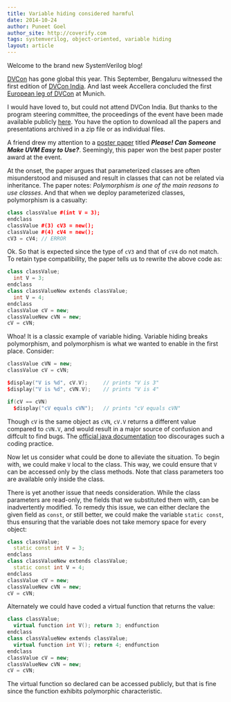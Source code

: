```yaml
---
title: Variable hiding considered harmful
date: 2014-10-24
author: Puneet Goel
author_site: http://coverify.com
tags: systemverilog, object-oriented, variable hiding
layout: article
---
```


Welcome to the brand new SystemVerilog blog!

[DVCon](http://dvcon.org) has gone global this year. This September, Bengaluru witnessed the first edition of [DVCon India](http://dvcon-india.org). And last week Accellera concluded the first [European leg of DVCon](http://dvcon-europe.org) at Munich.

I would have loved to, but could not attend DVCon India. But thanks to the program steering committee, the proceedings of the event have been made available publicly [here](http://dvcon-india.org/proceedings/). You have the option to download all the papers and presentations archived in a zip file or as individual files.

A friend drew my attention to a [poster paper](http://dvcon-india.org/wp-content/uploads/2014/proceedings/posters/Can_Someone_Make_UVM_Easy_Paper.pdf) titled ***Please! Can Someone Make UVM Easy to Use?***. Seemingly, this paper won the best paper poster award at the event.

At the onset, the paper argues that parameterized classes are often misunderstood and misused and result in classes that can not be related via inheritance. The paper notes:  *Polymorphism is one of the main reasons to use classes*. And that when we deploy parameterized classes, polymorphism is a casualty:

```cpp
class classValue #(int V = 3);
endclass
classValue #(3) cV3 = new();
classValue #(4) cV4 = new();
cV3 = cV4; // ERROR
```

Ok. So that is expected since the type of `cV3` and that of `cV4` do not match. To retain type compatibility, the paper tells us to rewrite the above code as:

```cpp
class classValue;
  int V = 3;
endclass
class classValueNew extends classValue;
  int V = 4;
endclass
classValue cV = new;
classValueNew cVN = new;
cV = cVN;
```

Whoa! It is a classic example of variable hiding. Variable hiding breaks polymorphism, and polymorphism is what we wanted to enable in the first place. Consider:

```cpp
classValue cVN = new;
classValue cV = cVN;

$display("V is %d", cV.V);     // prints "V is 3"
$display("V is %d", cVN.V);    // prints "V is 4"

if(cV == cVN)
  $display("cV equals cVN");   // prints "cV equals cVN"
```

Though `cV` is the same object as `cVN`, `cV.V` returns a different value compared to `cVN.V`, and would result in a major source of confusion and diffcult to find bugs. The [official java documentation](http://docs.oracle.com/javase/tutorial/java/IandI/hidevariables.html) too discourages such a coding practice.

Now let us consider what could be done to alleviate the situation. To begin with, we could make `V` local to the class.  This way, we could ensure that `V` can be accessed only by the class methods. Note that class parameters too are available only inside the class.

There is yet another issue that needs consideration. While the class parameters are read-only, the fields that we substituted them with, can be inadvertently modified. To remedy this issue, we can either declare the given field as `const`, or still better, we could make the variable `static const`, thus ensuring that the variable does not take memory space for every object:

```cpp
class classValue;
  static const int V = 3;
endclass
class classValueNew extends classValue;
  static const int V = 4;
endclass
classValue cV = new;
classValueNew cVN = new;
cV = cVN;
```

Alternately we could have coded a virtual function that returns the value:

```cpp
class classValue;
  virtual function int V(); return 3; endfunction
endclass
class classValueNew extends classValue;
  virtual function int V(); return 4; endfunction
endclass
classValue cV = new;
classValueNew cVN = new;
cV = cVN;
```

The virtual function so declared can be accessed publicly, but that is fine since the function exhibits polymorphic characteristic.
